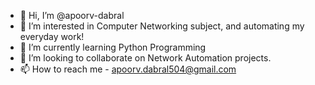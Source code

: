 - 👋 Hi, I’m @apoorv-dabral
- 👀 I’m interested in Computer Networking subject, and automating my everyday work!
- 🌱 I’m currently learning Python Programming
- 💞️ I’m looking to collaborate on Network Automation projects.
- 📫 How to reach me - apoorv.dabral504@gmail.com

<!---
apoorv-dabral/apoorv-dabral is a ✨ special ✨ repository because its `README.md` (this file) appears on your GitHub profile.
You can click the Preview link to take a look at your changes.
--->
